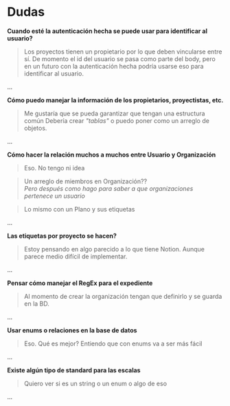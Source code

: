 # Dudas

**Cuando esté la autenticación hecha se puede usar para identificar al usuario?**

> Los proyectos tienen un propietario por lo que deben vincularse entre sí.
> De momento el id del usuario se pasa como parte del body, pero en un futuro
> con la autenticación hecha podría usarse eso para identificar al usuario.

...

**Cómo puedo manejar la información de los propietarios, proyectistas, etc.**

> Me gustaría que se pueda garantizar que tengan una estructura común
> Debería crear _"tablas"_ o puedo poner como un arreglo de objetos.

...

**Cómo hacer la relación muchos a muchos entre Usuario y Organización**

> Eso. No tengo ni idea

> Un arreglo de miembros en Organización??  
> _Pero después como hago para saber a que organizaciones pertenece un usuario_

> Lo mismo con un Plano y sus etiquetas

...

**Las etiquetas por proyecto se hacen?**

> Estoy pensando en algo parecido a lo que tiene Notion.
> Aunque parece medio difícil de implementar.

...

**Pensar cómo manejar el RegEx para el expediente**

> Al momento de crear la organización tengan que definirlo y se guarda en la BD.

...

**Usar enums o relaciones en la base de datos**

> Eso. Qué es mejor?
> Entiendo que con enums va a ser más fácil

...

**Existe algún tipo de standard para las escalas**

> Quiero ver si es un string o un enum o algo de eso

...
